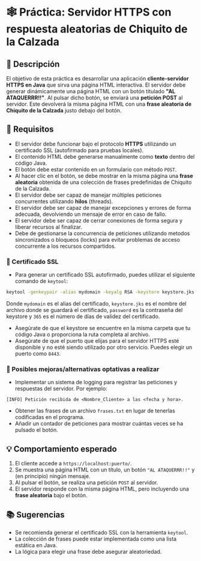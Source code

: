 # 🕸️ Práctica: Servidor HTTPS con respuesta aleatorias de Chiquito de la Calzada

## 🧾 Descripción

El objetivo de esta práctica es desarrollar una aplicación **cliente-servidor HTTPS en Java** que sirva una página HTML interactiva. El servidor debe generar dinámicamente una página HTML con un botón titulado **"AL ATAQUERRR!!"**. Al pulsar dicho botón, se enviará una **petición POST** al servidor. Este devolverá la misma página HTML con una **frase aleatoria de Chiquito de la Calzada** justo debajo del botón.

## 🎯 Requisitos

- El servidor debe funcionar bajo el protocolo **HTTPS** utilizando un certificado SSL (autofirmado para pruebas locales).
- El contenido HTML debe generarse manualmente como **texto** dentro del código Java.
- El botón debe estar contenido en un formulario con método `POST`.
- Al hacer clic en el botón, se debe mostrar en la misma página una **frase aleatoria** obtenida de una colección de frases predefinidas de Chiquito de la Calzada.
- El servidor debe ser capaz de manejar múltiples peticiones concurrentes utilizando **hilos** (threads).
- El servidor debe ser capaz de manejar excepciones y errores de forma adecuada, devolviendo un mensaje de error en caso de fallo.
- El servidor debe ser capaz de cerrar conexiones de forma segura y liberar recursos al finalizar.
- Debe de gestionarse la concurrencia de peticiones utilizando metodos sincronizados o bloqueos (locks) para evitar problemas de acceso concurrente a los recursos compartidos.

### 🔑 Certificado SSL
- Para generar un certificado SSL autofirmado, puedes utilizar el siguiente comando de `keytool`:

```bash
keytool -genkeypair -alias mydomain -keyalg RSA -keystore keystore.jks -storepass password -validity 365
```
Donde `mydomain` es el alias del certificado, `keystore.jks` es el nombre del archivo donde se guardará el certificado, `password` es la contraseña del keystore y `365` es el número de días de validez del certificado.
- Asegúrate de que el keystore se encuentre en la misma carpeta que tu código Java o proporciona la ruta completa al archivo.
- Asegúrate de que el puerto que elijas para el servidor HTTPS esté disponible y no esté siendo utilizado por otro servicio. Puedes elegir un puerto como `8443`.

### 🔌 Posibles mejoras/alternativas optativas a realizar
- Implementar un sistema de logging para registrar las peticiones y respuestas del servidor. 
Por ejemplo: 
```log
[INFO] Petición recibida de <Nombre_Cliente> a las <fecha y hora>.
```
- Obtener las frases de un archivo `frases.txt` en lugar de tenerlas codificadas en el programa.
- Añadir un contador de peticiones para mostrar cuántas veces se ha pulsado el botón.

## 💡 Comportamiento esperado

1. El cliente accede a `https://localhost:puerto/`.
2. Se muestra una página HTML con un título, un botón `"AL ATAQUERRR!!"` y (en principio) ningún mensaje.
3. Al pulsar el botón, se realiza una petición `POST` al servidor.
4. El servidor responde con la misma página HTML, pero incluyendo una **frase aleatoria** bajo el botón.

## 📚 Sugerencias
- Se recomienda generar el certificado SSL con la herramienta `keytool`.
- La colección de frases puede estar implementada como una lista estática en Java.
- La lógica para elegir una frase debe asegurar aleatoriedad.


